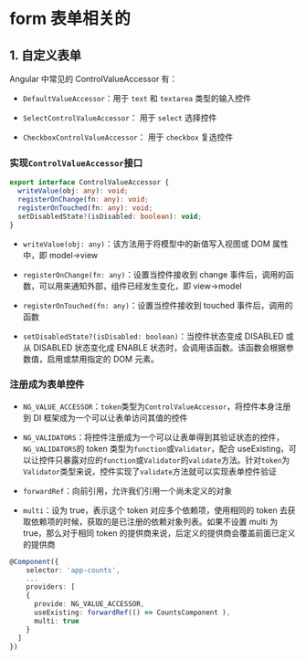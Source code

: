 # form 表单相关的

## 1. 自定义表单

Angular 中常见的 ControlValueAccessor 有：

- `DefaultValueAccessor`：用于 `text` 和 `textarea` 类型的输入控件

- `SelectControlValueAccessor`： 用于 `select` 选择控件

- `CheckboxControlValueAccessor`： 用于 `checkbox` 复选控件

### 实现`ControlValueAccessor`接口

```typescript
export interface ControlValueAccessor {
  writeValue(obj: any): void;
  registerOnChange(fn: any): void;
  registerOnTouched(fn: any): void;
  setDisabledState?(isDisabled: boolean): void;
}
```

- `writeValue(obj: any)`：该方法用于将模型中的新值写入视图或 DOM 属性中，即 model->view

- `registerOnChange(fn: any)`：设置当控件接收到 change 事件后，调用的函数，可以用来通知外部，组件已经发生变化，即 view->model

- `registerOnTouched(fn: any)`：设置当控件接收到 touched 事件后，调用的函数

- `setDisabledState?(isDisabled: boolean)`：当控件状态变成 DISABLED 或从 DISABLED 状态变化成 ENABLE 状态时，会调用该函数。该函数会根据参数值，启用或禁用指定的 DOM 元素。

### 注册成为表单控件

- `NG_VALUE_ACCESSOR`：`token`类型为`ControlValueAccessor`，将控件本身注册到 DI 框架成为一个可以让表单访问其值的控件

- `NG_VALIDATORS`：将控件注册成为一个可以让表单得到其验证状态的控件，`NG_VALIDATORS`的 token 类型为`function`或`Validator`，配合 useExisting，可以让控件只暴露对应的`function`或`Validator`的`validate`方法。针对`token`为`Validator`类型来说，控件实现了`validate`方法就可以实现表单控件验证

- `forwardRef`：向前引用，允许我们引用一个尚未定义的对象

- `multi`：设为 true，表示这个 token 对应多个依赖项，使用相同的 token 去获取依赖项的时候，获取的是已注册的依赖对象列表。如果不设置 multi 为 true，那么对于相同 token 的提供商来说，后定义的提供商会覆盖前面已定义的提供商

```typescript
@Component({
    selector: 'app-counts',
    ...
    providers: [
    {
      provide: NG_VALUE_ACCESSOR,
      useExisting: forwardRef(() => CountsComponent ),
      multi: true
    }
  ]
})
```

